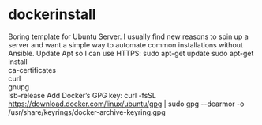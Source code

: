 # dockerinstall
Boring template for Ubuntu Server. I usually find new reasons to spin up a server and want a simple way to automate common installations without Ansible.
Update Apt so I can use HTTPS:
sudo apt-get update
sudo apt-get install \
    ca-certificates \
    curl \
    gnupg \
    lsb-release
Add Docker’s GPG key:
curl -fsSL https://download.docker.com/linux/ubuntu/gpg | sudo gpg --dearmor -o /usr/share/keyrings/docker-archive-keyring.gpg

